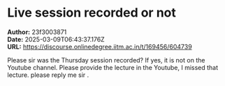# Live session recorded or not

**Author:** 23f3003871  
**Date:** 2025-03-09T06:43:37.176Z  
**URL:** https://discourse.onlinedegree.iitm.ac.in/t/169456/604739

Please sir was the Thursday session recorded? If yes, it is not on the Youtube channel. Please provide the lecture in the Youtube, I missed that lecture. please reply me sir .
